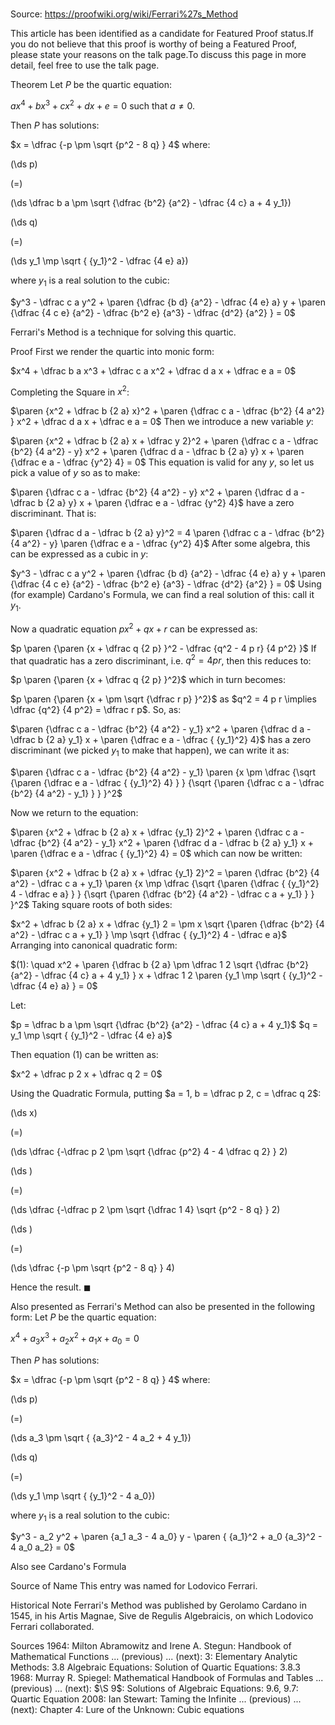 # 

Source: https://proofwiki.org/wiki/Ferrari%27s_Method


This article has been identified as a candidate for Featured Proof status.If you do not believe that this proof is worthy of being a Featured Proof, please state your reasons on the talk page.To discuss this page in more detail, feel free to use the talk page.


Theorem
Let $P$ be the quartic equation:

$a x^4 + b x^3 + c x^2 + d x + e = 0$
such that $a \ne 0$.

Then $P$ has solutions:

$x = \dfrac {-p \pm \sqrt {p^2 - 8 q} } 4$
where:














\(\ds p\)

\(=\)







\(\ds \dfrac b a \pm \sqrt {\dfrac {b^2} {a^2} - \dfrac {4 c} a + 4 y_1}\)




















\(\ds q\)

\(=\)







\(\ds y_1 \mp \sqrt { {y_1}^2 - \dfrac {4 e} a}\)










where $y_1$ is a real solution to the cubic:

$y^3 - \dfrac c a y^2 + \paren {\dfrac {b d} {a^2} - \dfrac {4 e} a} y + \paren {\dfrac {4 c e} {a^2} - \dfrac {b^2 e} {a^3} - \dfrac {d^2} {a^2} } = 0$

Ferrari's Method is a technique for solving this quartic.


Proof
First we render the quartic into monic form:

$x^4 + \dfrac b a x^3 + \dfrac c a x^2 + \dfrac d a x + \dfrac e a = 0$

Completing the Square in $x^2$:

$\paren {x^2 + \dfrac b {2 a} x}^2 + \paren {\dfrac c a - \dfrac {b^2} {4 a^2} } x^2 + \dfrac d a x + \dfrac e a = 0$
Then we introduce a new variable $y$:

$\paren {x^2 + \dfrac b {2 a} x + \dfrac y 2}^2 + \paren {\dfrac c a - \dfrac {b^2} {4 a^2} - y} x^2 + \paren {\dfrac d a - \dfrac b {2 a} y} x + \paren {\dfrac e a - \dfrac {y^2} 4} = 0$
This equation is valid for any $y$, so let us pick a value of $y$ so as to make:

$\paren {\dfrac c a - \dfrac {b^2} {4 a^2} - y} x^2 + \paren {\dfrac d a - \dfrac b {2 a} y} x + \paren {\dfrac e a - \dfrac {y^2} 4}$
have a zero discriminant.
That is:

$\paren {\dfrac d a - \dfrac b {2 a} y}^2 = 4 \paren {\dfrac c a - \dfrac {b^2} {4 a^2} - y} \paren {\dfrac e a - \dfrac {y^2} 4}$
After some algebra, this can be expressed as a cubic in $y$:

$y^3 - \dfrac c a y^2 + \paren {\dfrac {b d} {a^2} - \dfrac {4 e} a} y + \paren {\dfrac {4 c e} {a^2} - \dfrac {b^2 e} {a^3} - \dfrac {d^2} {a^2} } = 0$
Using (for example) Cardano's Formula, we can find a real solution of this: call it $y_1$.

Now a quadratic equation $p x^2 + q x + r$ can be expressed as:

$p \paren {\paren {x + \dfrac q {2 p} }^2 - \dfrac {q^2 - 4 p r} {4 p^2} }$
If that quadratic has a zero discriminant, i.e. $q^2 = 4 p r$, then this reduces to:

$p \paren {\paren {x + \dfrac q {2 p} }^2}$
which in turn becomes:

$p \paren {\paren {x + \pm \sqrt {\dfrac r p} }^2}$
as $q^2 = 4 p r \implies \dfrac {q^2} {4 p^2} = \dfrac r p$.
So, as:

$\paren {\dfrac c a - \dfrac {b^2} {4 a^2} - y_1} x^2 + \paren {\dfrac d a - \dfrac b {2 a} y_1} x + \paren {\dfrac e a - \dfrac { {y_1}^2} 4}$
has a zero discriminant (we picked $y_1$ to make that happen), we can write it as:

$\paren {\dfrac c a - \dfrac {b^2} {4 a^2} - y_1} \paren {x \pm \dfrac {\sqrt {\paren {\dfrac e a - \dfrac { {y_1}^2} 4} } } {\sqrt {\paren {\dfrac c a - \dfrac {b^2} {4 a^2} - y_1} } } }^2$

Now we return to the equation:

$\paren {x^2 + \dfrac b {2 a} x + \dfrac {y_1} 2}^2 + \paren {\dfrac c a - \dfrac {b^2} {4 a^2} - y_1} x^2 + \paren {\dfrac d a - \dfrac b {2 a} y_1} x + \paren {\dfrac e a - \dfrac { {y_1}^2} 4} = 0$
which can now be written:

$\paren {x^2 + \dfrac b {2 a} x + \dfrac {y_1} 2}^2 = \paren {\dfrac {b^2} {4 a^2} - \dfrac c a + y_1} \paren {x \mp \dfrac {\sqrt {\paren {\dfrac { {y_1}^2} 4 - \dfrac e a} } } {\sqrt {\paren {\dfrac {b^2} {4 a^2} - \dfrac c a + y_1} } } }^2$
Taking square roots of both sides:

$x^2 + \dfrac b {2 a} x + \dfrac {y_1} 2 = \pm x \sqrt {\paren {\dfrac {b^2} {4 a^2} - \dfrac c a + y_1} } \mp \sqrt {\dfrac { {y_1}^2} 4 - \dfrac e a}$
Arranging into canonical quadratic form:

$(1): \quad x^2 + \paren {\dfrac b {2 a} \pm \dfrac 1 2 \sqrt {\dfrac {b^2} {a^2} - \dfrac {4 c} a + 4 y_1} } x + \dfrac 1 2 \paren {y_1 \mp \sqrt { {y_1}^2 - \dfrac {4 e} a} } = 0$

Let:

$p = \dfrac b a \pm \sqrt {\dfrac {b^2} {a^2} - \dfrac {4 c} a + 4 y_1}$
$q = y_1 \mp \sqrt { {y_1}^2 - \dfrac {4 e} a}$

Then equation $(1)$ can be written as:

$x^2 + \dfrac p 2 x + \dfrac q 2 = 0$

Using the Quadratic Formula, putting $a = 1, b = \dfrac p 2, c = \dfrac q 2$:














\(\ds x\)

\(=\)







\(\ds \dfrac {-\dfrac p 2 \pm \sqrt {\dfrac {p^2} 4 - 4 \dfrac q 2} } 2\)




















\(\ds \)

\(=\)







\(\ds \dfrac {-\dfrac p 2 \pm \sqrt {\dfrac 1 4} \sqrt {p^2 - 8 q} } 2\)




















\(\ds \)

\(=\)







\(\ds \dfrac {-p \pm \sqrt {p^2 - 8 q} } 4\)










Hence the result.
$\blacksquare$


Also presented as
Ferrari's Method can also be presented in the following form:
Let $P$ be the quartic equation:

$x^4 + a_3 x^3 + a_2 x^2 + a_1 x + a_0 = 0$

Then $P$ has solutions:

$x = \dfrac {-p \pm \sqrt {p^2 - 8 q} } 4$
where:














\(\ds p\)

\(=\)







\(\ds a_3 \pm \sqrt { {a_3}^2 - 4 a_2 + 4 y_1}\)




















\(\ds q\)

\(=\)







\(\ds y_1 \mp \sqrt { {y_1}^2 - 4 a_0}\)










where $y_1$ is a real solution to the cubic:

$y^3 - a_2 y^2 + \paren {a_1 a_3 - 4 a_0} y - \paren { {a_1}^2 + a_0 {a_3}^2 - 4 a_0 a_2} = 0$


Also see
Cardano's Formula


Source of Name
This entry was named for Lodovico Ferrari.


Historical Note
Ferrari's Method was published by Gerolamo Cardano in $1545$, in his Artis Magnae, Sive de Regulis Algebraicis, on which Lodovico Ferrari collaborated.


Sources
1964: Milton Abramowitz and Irene A. Stegun: Handbook of Mathematical Functions ... (previous) ... (next): $3$: Elementary Analytic Methods: $3.8$ Algebraic Equations: Solution of Quartic Equations: $3.8.3$
1968: Murray R. Spiegel: Mathematical Handbook of Formulas and Tables ... (previous) ... (next): $\S 9$: Solutions of Algebraic Equations: $9.6, \ 9.7$: Quartic Equation
2008: Ian Stewart: Taming the Infinite ... (previous) ... (next): Chapter $4$: Lure of the Unknown: Cubic equations




